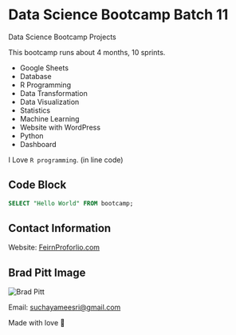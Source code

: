 # Data Science Bootcamp Batch 11
Data Science Bootcamp Projects

This bootcamp runs about 4 months, 10 sprints.

- Google Sheets
- Database
- R Programming
- Data Transformation
- Data Visualization
- Statistics
- Machine Learning
- Website with WordPress
- Python
- Dashboard

I Love `R programming`. (in line code)

## Code Block
```sql
SELECT "Hello World" FROM bootcamp;
```


## Contact Information
Website: [FeirnProforlio.com](https://suchaya134250691.wordpress.com/)

## Brad Pitt Image
![Brad Pitt](https://imgc.allpostersimages.com/img/posters/brad-pitt_u-l-n63d0.jpg?artHeight=550&artPerspective=n&artWidth=550&background=ffffff)

Email: suchayameesri@gmail.com

Made with love 💓
